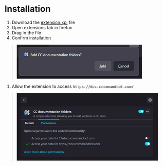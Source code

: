 # Installation
1. Download the [extension.xpi](/builds/firefox/download/extension.xpi?raw=true) file
2. Open extensions tab in firefox
3. Drag in the file
4. Confirm installation
> ![Confirmation](confirmation.png)
1. Allow the extension to access `https://doc.ccommandbot.com/`
> ![Installation](perms.png)